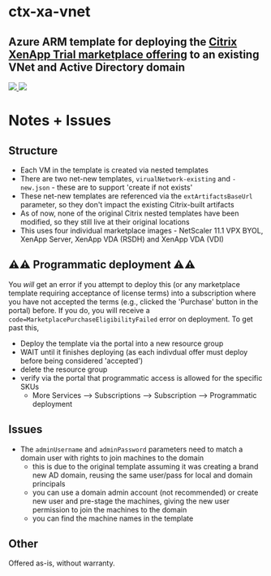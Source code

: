 # ctx-xa-vnet

## Azure ARM template for deploying the [Citrix XenApp Trial marketplace offering](https://azuremarketplace.microsoft.com/en-us/marketplace/apps/citrix.citrix-xa?tab=Overview) to an existing VNet and Active Directory domain

<a href="https://portal.azure.com/#create/Microsoft.Template/uri/https%3A%2F%2Fraw.githubusercontent.com%2Fjpda%2Fctx-xa-vnet%2Fmaster%2Ftemplate.json" target="_blank">
    <img src="http://azuredeploy.net/deploybutton.png"/>
</a>
<a href="https://portal.azure.us/#create/Microsoft.Template/uri/https%3A%2F%2Fraw.githubusercontent.com%2Fjpda%2Fctx-xa-vnet%2Fmaster%2Ftemplate.json" target="_blank">
    <img src="http://azuredeploy.net/AzureGov.png"/>
</a>

# Notes + Issues
## Structure
- Each VM in the template is created via nested templates
- There are two net-new templates, `virualNetwork-existing` and `-new.json` - these are to support 'create if not exists' 
- These net-new templates are referenced via the `extArtifactsBaseUrl` parameter, so they don't impact the existing Citrix-built artifacts
- As of now, none of the original Citrix nested templates have been modified, so they still live at their original locations
- This uses four individual marketplace images - NetScaler 11.1 VPX BYOL, XenApp Server, XenApp VDA (RSDH) and XenApp VDA (VDI)

## ⚠️⚠️ Programmatic deployment ⚠️⚠️
You _will_ get an error if you attempt to deploy this (or any marketplace template requiring acceptance of license terms) into a subscription where you have not accepted the terms (e.g., clicked the 'Purchase' button in the portal) before. If you do, you will receive a `code=MarketplacePurchaseEligibilityFailed` error on deployment. To get past this, 
- Deploy the template via the portal into a new resource group
- WAIT until it finishes deploying (as each indivdual offer must deploy before being considered 'accepted')
- delete the resource group
- verify via the portal that programmatic access is allowed for the specific SKUs
    - More Services --> Subscriptions --> Subscription --> Programmatic deployment

## Issues
- The `adminUsername` and `adminPassword` parameters need to match a domain user with rights to join machines to the domain
    - this is due to the original template assuming it was creating a brand new AD domain, reusing the same user/pass for local and domain principals
    - you can use a domain admin account (not recommended) or create new user and pre-stage the machines, giving the new user permission to join the machines to the domain
    - you can find the machine names in the template

## Other
Offered as-is, without warranty.